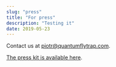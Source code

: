 ```yaml
---
slug: "press"
title: "For press"
description: "Testing it"
date: 2019-05-23
---
```


Contact us at <piotr@quantumflytrap.com>.

[The press kit is available here](https://drive.google.com/drive/folders/1WR8E-Ma6XpumzVFbeyWb0AE8XgyZhFb9?usp=sharing).
